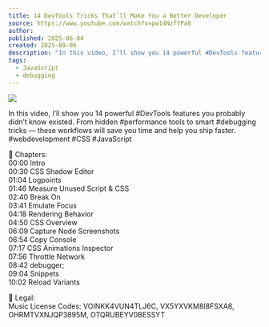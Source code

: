 ```yaml
---
title: 14 DevTools Tricks That`ll Make You a Better Developer
source: https://www.youtube.com/watch?v=pw14NzfYPa8
author:
published: 2025-06-04
created: 2025-09-06
description: "In this video, I’ll show you 14 powerful #DevTools features you probably didn’t know existed. From hidden #performance tools to smart #debugging tricks — these workflows will save you time and help you ship faster. #webdevelopment #CSS #JavaScript 🍿 Chapters:00:00 Intro00:30 CSS Shadow Editor01:04 Logpoints01:46 Measure Unused Script & CSS02:40 Break On03:41 Emulate Focus04:18 Rendering Behavior04:50 CSS Overview06:09 Capture Node Screenshots06:54 Copy Console07:17 CSS Animations Inspector07:56 Throttle Network08:42 debugger;09:04 Snippets10:02 Reload Variants📜 Legal:Music License Codes: VOINKK4VUN4TLJ6C, VX5YXVKM8I8FSXA8, OHRMTVXNJQP3895M, OTQRUBEYV0BESSYT"
tags:
  - JavaScript
  - debugging
---
```

![](https://www.youtube.com/watch?v=pw14NzfYPa8)  

In this video, I’ll show you 14 powerful #DevTools features you probably didn’t know existed. From hidden #performance tools to smart #debugging tricks — these workflows will save you time and help you ship faster. #webdevelopment #CSS #JavaScript  
  
🍿 Chapters:  
00:00 Intro  
00:30 CSS Shadow Editor  
01:04 Logpoints  
01:46 Measure Unused Script & CSS  
02:40 Break On  
03:41 Emulate Focus  
04:18 Rendering Behavior  
04:50 CSS Overview  
06:09 Capture Node Screenshots  
06:54 Copy Console  
07:17 CSS Animations Inspector  
07:56 Throttle Network  
08:42 debugger;  
09:04 Snippets  
10:02 Reload Variants  
  
  
📜 Legal:  
Music License Codes: VOINKK4VUN4TLJ6C, VX5YXVKM8I8FSXA8, OHRMTVXNJQP3895M, OTQRUBEYV0BESSYT